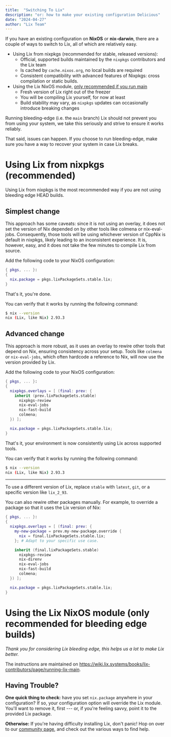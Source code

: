 ```yaml
---
title:  "Switching To Lix"
description: "or: how to make your existing configuration Delicious"
date: "2024-04-27"
author: "Lix Team"
---
```


<!--
HI!!!
The file add-to-config.md is generated by update_version.py by
substituting values into add-to-config.md.in.

Please don't edit add-to-config.md directly!
-->

If you have an existing configuration on **NixOS** or **nix-darwin**, there are
a couple of ways to switch to Lix, all of which are relatively easy.

- Using Lix from nixpkgs (recommended for stable, released versions):
  - Official, supported builds maintained by the `nixpkgs` contributors and the Lix team
  - Is cached by `cache.nixos.org`, no local builds are required
  - Consistent compatibility with advanced features of Nixpkgs: cross compilation or static builds.
- Using the Lix NixOS module, [only recommended if you run main](https://wiki.lix.systems/books/lix-contributors/page/running-lix-main)
  - Fresh version of Lix right out of the freezer
  - You will be compiling Lix yourself, for now at least
  - Build stability may vary, as `nixpkgs` updates can occasionally introduce breaking changes

Running bleeding-edge (i.e. the `main` branch) Lix should not prevent you from using your system, we
take this seriously and strive to ensure it works reliably. 

That said, issues can happen. If you choose to run bleeding-edge, make sure you
have a way to recover your system in case Lix breaks. 

# Using Lix from nixpkgs (recommended)

Using Lix from nixpkgs is the most recommended way if you are not using bleeding edge HEAD builds.

## Simplest change

This approach has some caveats: since it is not using an overlay, it does not
set the version of Nix depended on by other tools like colmena or
nix-eval-jobs. Consequently, those tools will be using whichever version of
CppNix is default in nixpkgs, likely leading to an inconsistent experience. It
is, however, easy, and it does not take the few minutes to compile Lix from
source.

Add the following code to your NixOS configuration:

```nix
{ pkgs, ... }:
{
  nix.package = pkgs.lixPackageSets.stable.lix;
}
```

That's it, you're done.

You can verify that it works by running the following command:

```sh
$ nix --version
nix (Lix, like Nix) 2.93.3
```

## Advanced change

This approach is more robust, as it uses an overlay to rewire other tools that depend on Nix, ensuring consistency across your setup. Tools like `colmena` or `nix-eval-jobs`, which often hardcode a reference to Nix, will now use the version provided by Lix.

Add the following code to your NixOS configuration:

```nix
{ pkgs, ... }:
{
  nixpkgs.overlays = [ (final: prev: {
    inherit (prev.lixPackageSets.stable)
      nixpkgs-review
      nix-eval-jobs
      nix-fast-build
      colmena;
  }) ];

  nix.package = pkgs.lixPackageSets.stable.lix;
}
```

That's it, your environment is now consistently using Lix across supported tools.

You can verify that it works by running the following command:

```sh
$ nix --version
nix (Lix, like Nix) 2.93.3
```

---

To use a different version of Lix, replace `stable` with `latest`, `git`, or a specific version like `lix_2_93`.

You can also rewire other packages manually. For example, to override a package so that it uses the Lix version of Nix:

```nix
{ pkgs, ... }:
{
  nixpkgs.overlays = [ (final: prev: {
    my-new-package = prev.my-new-package.override {
      nix = final.lixPackageSets.stable.lix;
    }; # Adapt to your specific use case.

    inherit (final.lixPackageSets.stable)
      nixpkgs-review
      nix-direnv
      nix-eval-jobs
      nix-fast-build
      colmena;
  }) ];

  nix.package = pkgs.lixPackageSets.stable.lix;
}
```

# Using the Lix NixOS module (only recommended for bleeding edge builds)

_Thank you for considering Lix bleeding edge, this helps us a lot to make Lix better._

The instructions are maintained on <https://wiki.lix.systems/books/lix-contributors/page/running-lix-main>.

## Having Trouble?

**One quick thing to check:** have you set `nix.package` anywhere in your configuration?
If so, your configuration option will override the Lix module. You'll want to remove it, first ---
or, if you're feeling savvy, point it to the provided Lix package.

**Otherwise:** If you're having difficulty installing Lix, don't panic! Hop on over to our
[community page](/community), and check out the various ways to find help.
